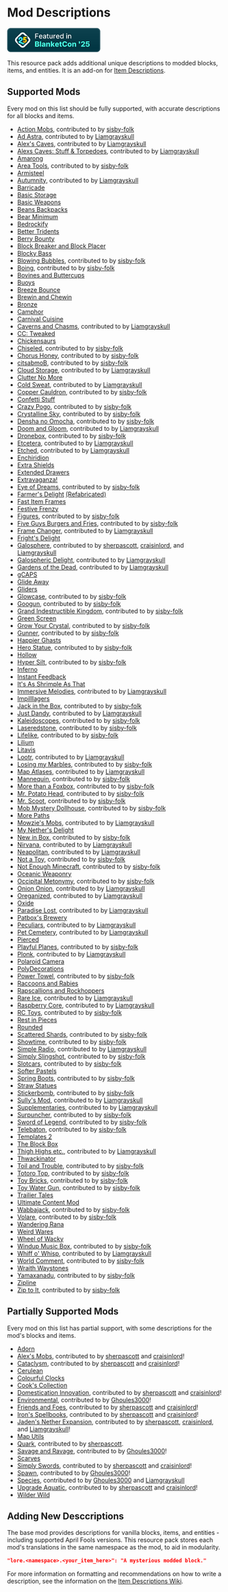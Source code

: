# Mod Descriptions
<a href='https://modfest.net/vanity/bc25'><img height="56" src="https://raw.githubusercontent.com/worldwidepixel/badges/refs/heads/main/bc25/featured_in/cozy.svg"></a>

This resource pack adds additional unique descriptions to modded blocks, items, and entities. It is an add-on for [Item Descriptions](https://modrinth.com/mod/item-descriptions).

## Supported Mods
Every mod on this list should be fully supported, with accurate descriptions for all blocks and items.

- [Action Mobs](https://modrinth.com/mod/action-mobs), contributed to by [sisby-folk](https://modrinth.com/user/sisby-folk)
- [Ad Astra](https://modrinth.com/mod/ad-astra), contributed to by [Liamgrayskull](https://github.com/Liamgrayskull)
- [Alex's Caves](https://modrinth.com/mod/alexs-caves), contributed to by [Liamgrayskull](https://github.com/Liamgrayskull)
- [Alexs Caves: Stuff & Torpedoes](https://modrinth.com/mod/alexscaves-torpedoes), contributed to by [Liamgrayskull](https://github.com/Liamgrayskull)
- [Amarong](https://modrinth.com/mod/amarong)
- [Area Tools](https://modrinth.com/mod/area-tools), contributed to by [sisby-folk](https://modrinth.com/user/sisby-folk)
- [Armisteel](https://modrinth.com/mod/armisteel)
- [Autumnity](https://modrinth.com/mod/autumnity), contributed to by [Liamgrayskull](https://github.com/Liamgrayskull)
- [Barricade](https://modrinth.com/mod/barricade)
- [Basic Storage](https://modrinth.com/mod/basic-storage)
- [Basic Weapons](https://modrinth.com/mod/basic-weapons)
- [Beans Backpacks](https://modrinth.com/mod/beans-backpacks)
- [Bear Minimum](https://modrinth.com/mod/bear-minimum)
- [Bedrockify](https://modrinth.com/mod/bedrockify)
- [Better Tridents](https://modrinth.com/mod/better-tridents)
- [Berry Bounty](https://modrinth.com/mod/berry-bounty)
- [Block Breaker and Block Placer](https://modrinth.com/mod/breakerplacer)
- [Blocky Bass](https://modrinth.com/mod/blocky-bass)
- [Blowing Bubbles](https://modrinth.com/mod/blowing-bubbles), contributed to by [sisby-folk](https://modrinth.com/user/sisby-folk)
- [Boing](https://modrinth.com/mod/boing), contributed to by [sisby-folk](https://modrinth.com/user/sisby-folk)
- [Bovines and Buttercups](https://modrinth.com/mod/bovines-and-buttercups)
- [Buoys](https://modrinth.com/mod/buoys)
- [Breeze Bounce](https://modrinth.com/mod/breeze-bounce)
- [Brewin and Chewin](https://modrinth.com/mod/brewin-and-chewin)
- [Bronze](https://modrinth.com/mod/bronze)
- [Camphor](https://modrinth.com/mod/camphor)
- [Carnival Cuisine](https://modrinth.com/mod/carnival-cuisine)
- [Caverns and Chasms](https://modrinth.com/mod/caverns-and-chasms), contributed to by [Liamgrayskull](https://github.com/Liamgrayskull)
- [CC: Tweaked](https://modrinth.com/mod/cc-tweaked)
- [Chickensaurs](https://modrinth.com/mod/chickensaurs)
- [Chiseled](https://modrinth.com/mod/chiseled-mod), contributed to by [sisby-folk](https://modrinth.com/user/sisby-folk)
- [Chorus Honey](https://modrinth.com/mod/chorus-honey), contributed to by [sisby-folk](https://modrinth.com/user/sisby-folk)
- [citsabmoB](https://modrinth.com/mod/citsabmob), contributed to by [sisby-folk](https://modrinth.com/user/sisby-folk)
- [Cloud Storage](https://modrinth.com/mod/alexs-cloud-storage), contributed to by [Liamgrayskull](https://github.com/Liamgrayskull)
- [Clutter No More](https://modrinth.com/mod/clutter-no-more)
- [Cold Sweat](https://modrinth.com/mod/cold-sweat), contributed to by [Liamgrayskull](https://github.com/Liamgrayskull)
- [Copper Cauldron](https://modrinth.com/mod/copper-cauldron), contributed to by [sisby-folk](https://modrinth.com/user/sisby-folk)
- [Confetti Stuff](https://modrinth.com/mod/confetti-stuff)
- [Crazy Pogo](https://modrinth.com/mod/crazy-pogo), contributed to by [sisby-folk](https://modrinth.com/user/sisby-folk)
- [Crystalline Sky](https://modrinth.com/mod/crystalline-sky), contributed to by [sisby-folk](https://modrinth.com/user/sisby-folk)
- [Densha no Omocha](https://modrinth.com/mod/densha-no-omocha), contributed to by [sisby-folk](https://modrinth.com/user/sisby-folk)
- [Doom and Gloom](https://modrinth.com/mod/doom-gloom), contributed to by [Liamgrayskull](https://github.com/Liamgrayskull)
- [Dronebox](https://modrinth.com/mod/dronebox), contributed to by [sisby-folk](https://modrinth.com/user/sisby-folk)
- [Etcetera](https://modrinth.com/mod/etcetera), contributed to by [Liamgrayskull](https://github.com/Liamgrayskull)
- [Etched](https://modrinth.com/mod/etched), contributed to by [Liamgrayskull](https://github.com/Liamgrayskull)
- [Enchiridion](https://modrinth.com/mod/enchiridion)
- [Extra Shields](https://modrinth.com/mod/extra-shields)
- [Extended Drawers](https://modrinth.com/mod/extended-drawers)
- [Extravaganza!](https://modrinth.com/mod/extravaganza)
- [Eye of Dreams](https://modrinth.com/mod/eye-of-dreams), contributed to by [sisby-folk](https://modrinth.com/user/sisby-folk)
- [Farmer's Delight](https://modrinth.com/mod/farmers-delight) [(Refabricated)](https://modrinth.com/mod/farmers-delight-refabricated)
- [Fast Item Frames](https://modrinth.com/mod/fast-item-frames)
- [Festive Frenzy](https://modrinth.com/mod/festive-frenzy)
- [Figures](https://modrinth.com/mod/blowing-bubbles), contributed to by [sisby-folk](https://modrinth.com/user/sisby-folk)
- [Five Guys Burgers and Fries](https://modrinth.com/mod/five-guys-burgers-and-fries), contributed to by [sisby-folk](https://modrinth.com/user/sisby-folk)
- [Frame Changer](https://modrinth.com/mod/frame-changer), contributed to by [Liamgrayskull](https://github.com/Liamgrayskull)
- [Fright's Delight](https://modrinth.com/mod/frights-delight)
- [Galosphere](https://modrinth.com/mod/galosphere), contributed to by [sherpascott](https://github.com/sherpascott), [craisinlord](https://www.curseforge.com/members/craisinlord/projects), and [Liamgrayskull](https://github.com/Liamgrayskull)
- [Galospheric Delight](https://modrinth.com/mod/galospheric-delight), contributed to by [Liamgrayskull](https://github.com/Liamgrayskull)
- [Gardens of the Dead](https://modrinth.com/mod/gardens-of-the-dead), contributed to by [Liamgrayskull](https://github.com/Liamgrayskull)
- [gCAPS](https://modrinth.com/mod/gcaps)
- [Glide Away](https://modrinth.com/mod/glide-away)
- [Gliders](https://modrinth.com/mod/gliders)
- [Glowcase](https://modrinth.com/mod/glowcase), contributed to by [sisby-folk](https://modrinth.com/user/sisby-folk)
- [Googun](https://modrinth.com/mod/googun), contributed to by [sisby-folk](https://modrinth.com/user/sisby-folk)
- [Grand Indestructible Kingdom](https://modrinth.com/mod/grand-indestructible-kingdom), contributed to by [sisby-folk](https://modrinth.com/user/sisby-folk)
- [Green Screen](https://modrinth.com/mod/green-screen)
- [Grow Your Crystal](https://modrinth.com/mod/grow-your-crystal), contributed to by [sisby-folk](https://modrinth.com/user/sisby-folk)
- [Gunner](https://modrinth.com/mod/gunner), contributed to by [sisby-folk](https://modrinth.com/user/sisby-folk)
- [Happier Ghasts](https://modrinth.com/mod/happier-ghasts)
- [Hero Statue](https://modrinth.com/mod/hero-statue), contributed to by [sisby-folk](https://modrinth.com/user/sisby-folk)
- [Hollow](https://modrinth.com/mod/hollow)
- [Hyper Silt](https://modrinth.com/mod/hyper-silt), contributed to by [sisby-folk](https://modrinth.com/user/sisby-folk)
- [Inferno](https://modrinth.com/mod/inferno)
- [Instant Feedback](https://modrinth.com/mod/instant-feedback)
- [It's As Shrimple As That](https://modrinth.com/mod/its-as-shrimple-as-that)
- [Immersive Melodies](https://modrinth.com/mod/immersive-melodies), contributed to by [Liamgrayskull](https://github.com/Liamgrayskull)
- [Impilllagers](https://modrinth.com/mod/impillagers)
- [Jack in the Box](https://modrinth.com/mod/jack-in-the-box), contributed to by [sisby-folk](https://modrinth.com/user/sisby-folk)
- [Just Dandy](https://modrinth.com/mod/just-dandy), contributed to by [Liamgrayskull](https://github.com/Liamgrayskull)
- [Kaleidoscopes](https://modrinth.com/mod/kaleidoscopes), contributed to by [sisby-folk](https://modrinth.com/user/sisby-folk)
- [Laseredstone](https://modrinth.com/mod/laseredstone), contributed to by [sisby-folk](https://modrinth.com/user/sisby-folk)
- [Lifelike](https://modrinth.com/mod/lifelike), contributed to by [sisby-folk](https://modrinth.com/user/sisby-folk)
- [Lilium](https://modrinth.com/mod/lilium)
- [Litavis](https://modrinth.com/mod/litavis)
- [Lootr](https://modrinth.com/mod/lootr), contributed to by [Liamgrayskull](https://github.com/Liamgrayskull)
- [Losing my Marbles](https://modrinth.com/mod/losing-my-marbles), contributed to by [sisby-folk](https://modrinth.com/user/sisby-folk)
- [Map Atlases](https://modrinth.com/mod/map-atlases), contributed to by [Liamgrayskull](https://github.com/Liamgrayskull)
- [Mannequin](https://modrinth.com/mod/manikin), contributed to by [sisby-folk](https://modrinth.com/user/sisby-folk)
- [More than a Foxbox](https://modrinth.com/mod/more_than_a_foxbox), contributed to by [sisby-folk](https://modrinth.com/user/sisby-folk)
- [Mr. Potato Head](https://modrinth.com/mod/potato-head), contributed to by [sisby-folk](https://modrinth.com/user/sisby-folk)
- [Mr. Scoot](https://modrinth.com/mod/evl-toys), contributed to by [sisby-folk](https://modrinth.com/user/sisby-folk)
- [Mob Mystery Dollhouse](https://modrinth.com/mod/mob-mystery-dollhouse), contributed to by [sisby-folk](https://modrinth.com/user/sisby-folk)
- [More Paths](https://modrinth.com/mod/more-paths)
- [Mowzie's Mobs](https://modrinth.com/mod/mowzies-mobs), contributed to by [Liamgrayskull](https://github.com/Liamgrayskull)
- [My Nether's Delight](https://modrinth.com/mod/my-nethers-delight)
- [New in Box](https://modrinth.com/mod/new-in-box), contributed to by [sisby-folk](https://modrinth.com/user/sisby-folk)
- [Nirvana](https://www.curseforge.com/minecraft/mc-mods/nirvana), contributed to by [Liamgrayskull](https://github.com/Liamgrayskull)
- [Neapolitan](https://modrinth.com/mod/neapolitan), contributed to by [Liamgrayskull](https://github.com/Liamgrayskull)
- [Not a Toy](https://modrinth.com/mod/not-a-toy), contributed to by [sisby-folk](https://modrinth.com/user/sisby-folk)
- [Not Enough Minecraft](https://modrinth.com/mod/not-enough-minecraft), contributed to by [sisby-folk](https://modrinth.com/user/sisby-folk)
- [Oceanic Weaponry](https://modrinth.com/mod/oceanic-weaponry)
- [Occipital Metonymy](https://modrinth.com/mod/occipital-metonymy), contributed to by [sisby-folk](https://modrinth.com/user/sisby-folk)
- [Onion Onion](https://modrinth.com/mod/onion-onion), contributed to by [Liamgrayskull](https://github.com/Liamgrayskull)
- [Oreganized](https://modrinth.com/mod/oreganized), contributed to by [Liamgrayskull](https://github.com/Liamgrayskull)
- [Oxide](https://modrinth.com/mod/oxide)
- [Paradise Lost](https://modrinth.com/mod/paradise-lost), contributed to by [Liamgrayskull](https://github.com/Liamgrayskull)
- [Patbox's Brewery](https://modrinth.com/mod/brewery)
- [Peculiars](https://modrinth.com/mod/peculiars), contributed to by [Liamgrayskull](https://github.com/Liamgrayskull)
- [Pet Cemetery](https://modrinth.com/mod/pet-cemetery), contributed to by [Liamgrayskull](https://github.com/Liamgrayskull)
- [Pierced](https://modrinth.com/mod/pierced)
- [Playful Planes](https://modrinth.com/mod/playful-planes), contributed to by [sisby-folk](https://modrinth.com/user/sisby-folk)
- [Plonk](https://modrinth.com/mod/plonk), contributed to by [Liamgrayskull](https://github.com/Liamgrayskull)
- [Polaroid Camera](https://modrinth.com/mod/polaroid-camera)
- [PolyDecorations](https://modrinth.com/mod/polydecorations)
- [Power Towel](https://modrinth.com/mod/power-towel), contributed to by [sisby-folk](https://modrinth.com/user/sisby-folk)
- [Raccoons and Rabies](https://modrinth.com/mod/raccoons-rabies)
- [Rapscallions and Rockhoppers](https://modrinth.com/mod/rapscallions-and-rockhoppers)
- [Rare Ice](https://modrinth.com/mod/rare-ice), contributed to by [Liamgrayskull](https://github.com/Liamgrayskull)
- [Raspberry Core](https://modrinth.com/mod/raspberry-core), contributed to by [Liamgrayskull](https://github.com/Liamgrayskull)
- [RC Toys](https://modrinth.com/mod/rc-toys), contributed to by [sisby-folk](https://modrinth.com/user/sisby-folk)
- [Rest in Pieces](https://modrinth.com/mod/rest-in-pieces)
- [Rounded](https://modrinth.com/mod/rounded-mod)
- [Scattered Shards](https://modrinth.com/mod/scattered-shards), contributed to by [sisby-folk](https://modrinth.com/user/sisby-folk)
- [Showtime](https://modrinth.com/mod/showtime), contributed to by [sisby-folk](https://modrinth.com/user/sisby-folk)
- [Simple Radio](https://modrinth.com/mod/simple-radio), contributed to by [Liamgrayskull](https://github.com/Liamgrayskull)
- [Simply Slingshot](https://modrinth.com/mod/simply-slingshot), contributed to by [sisby-folk](https://modrinth.com/user/sisby-folk)
- [Slotcars](https://modrinth.com/mod/slotcars), contributed to by [sisby-folk](https://modrinth.com/user/sisby-folk)
- [Softer Pastels](https://modrinth.com/mod/softer-pastels)
- [Spring Boots](https://modrinth.com/mod/spring-boots), contributed to by [sisby-folk](https://modrinth.com/user/sisby-folk)
- [Straw Statues](https://modrinth.com/mod/straw-statues)
- [Stickerbomb](https://modrinth.com/mod/stickerbomb), contributed to by [sisby-folk](https://modrinth.com/user/sisby-folk)
- [Sully's Mod](https://modrinth.com/mod/sullysmod), contributed to by [Liamgrayskull](https://github.com/Liamgrayskull)
- [Supplementaries](https://modrinth.com/mod/supplementaries), contributed to by [Liamgrayskull](https://github.com/Liamgrayskull)
- [Surpuncher](https://modrinth.com/mod/surpuncher), contributed to by [sisby-folk](https://modrinth.com/user/sisby-folk)
- [Sword of Legend](https://modrinth.com/mod/sword-of-legend), contributed to by [sisby-folk](https://modrinth.com/user/sisby-folk)
- [Telebaton](https://modrinth.com/mod/telebaton), contributed to by [sisby-folk](https://modrinth.com/user/sisby-folk)
- [Templates 2](https://modrinth.com/mod/templates-2)
- [The Block Box](https://modrinth.com/mod/the-block-box)
- [Thigh Highs etc.](https://modrinth.com/mod/thigh-highs-etc), contributed to by [Liamgrayskull](https://github.com/Liamgrayskull)
- [Thwackinator](https://modrinth.com/mod/thwackinator)
- [Toil and Trouble](https://modrinth.com/mod/toil-and-trouble), contributed to by [sisby-folk](https://modrinth.com/user/sisby-folk)
- [Totoro Top](https://modrinth.com/mod/totoro_top), contributed to by [sisby-folk](https://modrinth.com/user/sisby-folk)
- [Toy Bricks](https://modrinth.com/mod/toy-bricks), contributed to by [sisby-folk](https://modrinth.com/user/sisby-folk)
- [Toy Water Gun](https://modrinth.com/mod/toy-water-gun), contributed to by [sisby-folk](https://modrinth.com/user/sisby-folk)
- [Trailier Tales](https://modrinth.com/mod/trailier-tales)
- [Ultimate Content Mod](https://modrinth.com/mod/ultimate-content-mod)
- [Wabbajack](https://modrinth.com/mod/wabbajack), contributed to by [sisby-folk](https://modrinth.com/user/sisby-folk)
- [Volare](https://modrinth.com/mod/volare), contributed to by [sisby-folk](https://modrinth.com/user/sisby-folk)
- [Wandering Rana](https://modrinth.com/mod/wandering-rana)
- [Weird Wares](https://modrinth.com/mod/weird-wares)
- [Wheel of Wacky](https://modrinth.com/mod/wheel-of-wacky)
- [Windup Music Box](https://modrinth.com/mod/windup-music-box), contributed to by [sisby-folk](https://modrinth.com/user/sisby-folk)
- [Whiff o' Whisp](https://modrinth.com/mod/whiffowisp), contributed to by [Liamgrayskull](https://github.com/Liamgrayskull)
- [World Comment](https://modrinth.com/mod/world-comment), contributed to by [sisby-folk](https://modrinth.com/user/sisby-folk)
- [Wraith Waystones](https://modrinth.com/mod/fwaystones)
- [Yamaxanadu](https://modrinth.com/mod/yamaxanadu), contributed to by [sisby-folk](https://modrinth.com/user/sisby-folk)
- [Zipline](https://modrinth.com/mod/zipline)
- [Zip to It](https://modrinth.com/mod/zip-to-it), contributed to by [sisby-folk](https://modrinth.com/user/sisby-folk)


## Partially Supported Mods
Every mod on this list has partial support, with some descriptions for the mod's blocks and items.

- [Adorn](https://modrinth.com/mod/adorn)
- [Alex's Mobs](https://modrinth.com/mod/alexs-mobs), contributed to by [sherpascott](https://github.com/sherpascott) and [craisinlord](https://www.curseforge.com/members/craisinlord/projects)!
- [Cataclysm](https://modrinth.com/mod/catacylsm), contributed to by [sherpascott](https://github.com/sherpascott) and [craisinlord](https://www.curseforge.com/members/craisinlord/projects)!
- [Cerulean](https://modrinth.com/mod/cerulean)
- [Colourful Clocks](https://modrinth.com/mod/colourful-clocks)
- [Cook's Collection](https://modrinth.com/mod/cooks-collection)
- [Domestication Innovation](https://modrinth.com/mod/domestication-innovation), contributed to by [sherpascott](https://github.com/sherpascott) and [craisinlord](https://www.curseforge.com/members/craisinlord/projects)!
- [Environmental](https://modrinth.com/mod/environmental), contributed to by [Ghoules3000](https://modrinth.com/user/Ghoules3000)!
- [Friends and Foes](https://modrinth.com/mod/friends-and-foes), contributed to by [sherpascott](https://github.com/sherpascott) and [craisinlord](https://www.curseforge.com/members/craisinlord/projects)!
- [Iron's Spellbooks](https://modrinth.com/mod/irons-spellbooks), contributed to by [sherpascott](https://github.com/sherpascott) and [craisinlord](https://www.curseforge.com/members/craisinlord/projects)!
- [Jaden's Nether Expansion](https://modrinth.com/mod/jadens-nether-expansion), contributed to by [sherpascott](https://github.com/sherpascott), [craisinlord](https://www.curseforge.com/members/craisinlord/projects), and [Liamgrayskull](https://github.com/Liamgrayskull)!
- [Map Utils](https://modrinth.com/mod/map-utils)
- [Quark](https://modrinth.com/mod/quark), contributed to by [sherpascott](https://github.com/sherpascott).
- [Savage and Ravage](https://modrinth.com/mod/savage-and-ravage), contributed to by [Ghoules3000](https://modrinth.com/user/Ghoules3000)!
- [Scarves](https://modrinth.com/mod/scarves)
- [Simply Swords](https://modrinth.com/mod/simply-swords), contributed to by [sherpascott](https://github.com/sherpascott) and [craisinlord](https://www.curseforge.com/members/craisinlord/projects)!
- [Spawn](https://modrinth.com/mod/spawn), contributed to by [Ghoules3000](https://modrinth.com/user/Ghoules3000)!
- [Species](https://modrinth.com/mod/species), contributed to by [Ghoules3000](https://modrinth.com/user/Ghoules3000) and [Liamgrayskull](https://github.com/Liamgrayskull)
- [Upgrade Aquatic](https://modrinth.com/mod/upgrade-aquatic), contributed to by [sherpascott](https://github.com/sherpascott) and [craisinlord](https://www.curseforge.com/members/craisinlord/projects)!
- [Wilder Wild](https://modrinth.com/mod/wilder-wild)


## Adding New Desccriptions

The base mod provides descriptions for vanilla blocks, items, and entities - including supported April Fools versions. This resource pack stores each mod's translations in the same namespace as the mod, to aid in modularity.

```json
"lore.<namespace>.<your_item_here>": "A mysterious modded block."
```

For more information on formatting and recommendations on how to write a description, see the information on the [Item Descriptions Wiki](https://moddedmc.wiki/en/project/item-descriptions/docs/Writing-Descriptions).
